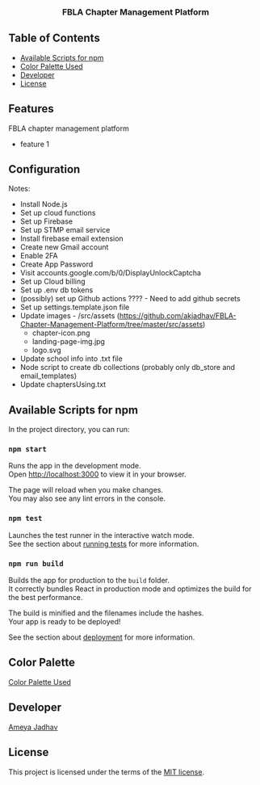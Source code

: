 <h3 align="center">FBLA Chapter Management Platform</h3>


## Table of Contents

- [Available Scripts for npm](#npm_scripts)
- [Color Palette Used](#color_palette)
- [Developer](#developer)
- [License](#license)

## Features

FBLA chapter management platform
- feature 1


## Configuration

Notes:

* Install Node.js
* Set up cloud functions
* Set up Firebase
* Set up STMP email service
* Install firebase email extension
 * Create new Gmail account
 * Enable 2FA
 * Create App Password
 * Visit accounts.google.com/b/0/DisplayUnlockCaptcha
* Set up Cloud billing
* Set up .env db tokens
* (possibly) set up Github actions ???? - Need to add github secrets
* Set up settings.template.json file
* Update images - /src/assets (https://github.com/akjadhav/FBLA-Chapter-Management-Platform/tree/master/src/assets)
  * chapter-icon.png
  * landing-page-img.jpg
  * logo.svg
* Update school info into .txt file
* Node script to create db collections (probably only db_store and email_templates)
* Update chaptersUsing.txt

## Available Scripts for npm <a name = "npm_scripts"></a>

In the project directory, you can run:

### `npm start`

Runs the app in the development mode.\
Open [http://localhost:3000](http://localhost:3000) to view it in your browser.

The page will reload when you make changes.\
You may also see any lint errors in the console.

### `npm test`

Launches the test runner in the interactive watch mode.\
See the section about [running tests](https://facebook.github.io/create-react-app/docs/running-tests) for more information.

### `npm run build`

Builds the app for production to the `build` folder.\
It correctly bundles React in production mode and optimizes the build for the best performance.

The build is minified and the filenames include the hashes.\
Your app is ready to be deployed!

See the section about [deployment](https://facebook.github.io/create-react-app/docs/deployment) for more information.



## Color Palette <a name = "color_palette"></a>

[Color Palette Used](https://coolors.co/palette/495867-577399-bdd5ea-f7f7ff-fe5f55)



## Developer <a name = "developer"></a>

[Ameya Jadhav](http://ameyajadhav.su.domains)



## License <a name = "license"></a>

This project is licensed under the terms of the [MIT license](https://github.com/akjadhav/DenmarkFBLA/blob/main/LICENSE.md).
